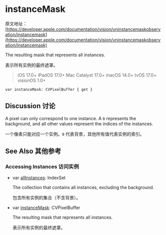 # instanceMask

原文地址：[https://developer.apple.com/documentation/vision/vninstancemaskobservation/instancemask](https://developer.apple.com/documentation/vision/vninstancemaskobservation/instancemask)

The resulting mask that represents all instances.

表示所有实例的最终遮罩。

> iOS 17.0+
iPadOS 17.0+
Mac Catalyst 17.0+
macOS 14.0+
tvOS 17.0+
visionOS 1.0+

```
var instanceMask: CVPixelBuffer { get }
```

## Discussion 讨论

A pixel can only correspond to one instance. A `0` represents the background, and all other values represent the indices of the instances.

一个像素只能对应一个实例。`0` 代表背景，其他所有值代表实例的索引。

## See Also 其他参考

### Accessing Instances 访问实例

- var [allInstances](https://developer.apple.com/documentation/vision/vninstancemaskobservation/allinstances): IndexSet

	The collection that contains all instances, excluding the background.
	
	包含所有实例的集合（不含背景）。

- var [instanceMask](https://developer.apple.com/documentation/vision/vninstancemaskobservation/instancemask): CVPixelBuffer

	The resulting mask that represents all instances.
	
	表示所有实例的最终遮罩。